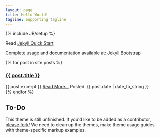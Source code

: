 ```yaml
---
layout: page
title: Hello World!
tagline: Supporting tagline
---
```

{% include JB/setup %}

Read [Jekyll Quick Start](http://jekyllbootstrap.com/usage/jekyll-quick-start.html)

Complete usage and documentation available at: [Jekyll Bootstrap](http://jekyllbootstrap.com)


<div class="posts">
  {% for post in site.posts %}
    <div class="post">
  <h3 class="title"><a href="{{ BASE_PATH }}{{ post.url }}">{{ post.title }}</a></h3>
  {{ post.excerpt }}
  <a class="more" href="{{ BASE_PATH }}{{ post.url }}">Read More...</a>
  <span class="date">Posted: {{ post.date | date_to_string }}</span>
    </div>
  {% endfor %}
</div>



## To-Do

This theme is still unfinished. If you'd like to be added as a contributor, [please fork](http://github.com/plusjade/jekyll-bootstrap)!
We need to clean up the themes, make theme usage guides with theme-specific markup examples.


